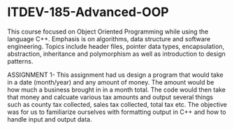 # ITDEV-185-Advanced-OOP
This course focused on Object Oriented Programming while using the language C++.  Emphasis is on algorithms, data structure and software engineering. Topics include header files, pointer data types, encapsulation, abstraction, inheritance and polymorphism as well as introduction to design patterns.

ASSIGNMENT 1-  This assignment had us design a program that would take in a date (month/year) and any amount of money.  The amount would be how much a business brought in in a month total.  The code would then take that money and calcuate various tax amounts and output several things such as county tax collected, sales tax collected, total tax etc.
The objective was for us to familiarize ourselves with formatting output in C++ and how to handle input and output data.
